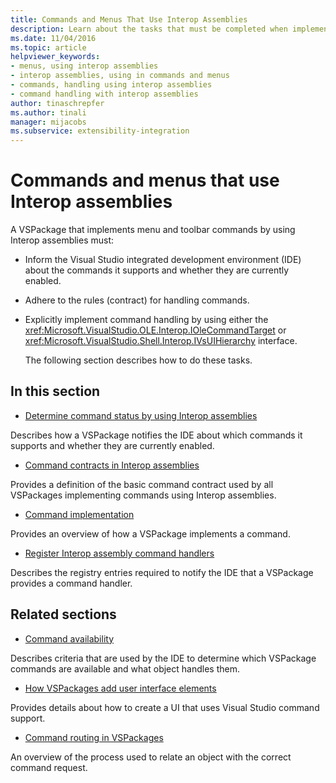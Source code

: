 ```yaml
---
title: Commands and Menus That Use Interop Assemblies
description: Learn about the tasks that must be completed when implementing menu and toolbar commands in a VSPackage by using Interop assemblies. 
ms.date: 11/04/2016
ms.topic: article
helpviewer_keywords:
- menus, using interop assemblies
- interop assemblies, using in commands and menus
- commands, handling using interop assemblies
- command handling with interop assemblies
author: tinaschrepfer
ms.author: tinali
manager: mijacobs
ms.subservice: extensibility-integration
---
```

# Commands and menus that use Interop assemblies

A VSPackage that implements menu and toolbar commands by using Interop assemblies must:

- Inform the Visual Studio integrated development environment (IDE) about the commands it supports and whether they are currently enabled.

- Adhere to the rules (contract) for handling commands.

- Explicitly implement command handling by using either the <xref:Microsoft.VisualStudio.OLE.Interop.IOleCommandTarget> or <xref:Microsoft.VisualStudio.Shell.Interop.IVsUIHierarchy> interface.

  The following section describes how to do these tasks.

## In this section
- [Determine command status by using Interop assemblies](/previous-versions/visualstudio/visual-studio-2017/extensibility/internals/determining-command-status-by-using-interop-assemblies)

 Describes how a VSPackage notifies the IDE about which commands it supports and whether they are currently enabled.

- [Command contracts in Interop assemblies](/previous-versions/visualstudio/visual-studio-2017/extensibility/internals/command-contracts-in-interop-assemblies)

 Provides a definition of the basic command contract used by all VSPackages implementing commands using Interop assemblies.

- [Command implementation](../../extensibility/internals/command-implementation.md)

 Provides an overview of how a VSPackage implements a command.

- [Register Interop assembly command handlers](../../extensibility/internals/registering-interop-assembly-command-handlers.md)

 Describes the registry entries required to notify the IDE that a VSPackage provides a command handler.

## Related sections
- [Command availability](../../extensibility/internals/command-availability.md)

 Describes criteria that are used by the IDE to determine which VSPackage commands are available and what object handles them.

- [How VSPackages add user interface elements](../../extensibility/internals/how-vspackages-add-user-interface-elements.md)

 Provides details about how to create a UI that uses Visual Studio command support.

- [Command routing in VSPackages](/previous-versions/visualstudio/visual-studio-2017/extensibility/internals/command-routing-in-vspackages)

 An overview of the process used to relate an object with the correct command request.
